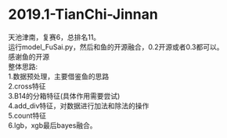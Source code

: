 # 2019.1-TianChi-Jinnan
天池津南，复赛6，总排名11。  
运行model_FuSai.py，然后和鱼的开源融合，0.2开源或者0.3都可以。   
感谢鱼的开源    
整体思路:  
1.数据预处理，主要借鉴鱼的思路    
2.cross特征    
3.B14的分箱特征(具体作用需要尝试)    
4.add_div特征，对数据进行加法和除法的操作  
5.count特征    
6.lgb，xgb最后bayes融合。        
